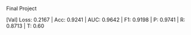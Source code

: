 Final Project

[Val]   Loss: 0.2167 | Acc: 0.9241 | AUC: 0.9642 | F1: 0.9198 | P: 0.9741 | R: 0.8713 | T: 0.60
